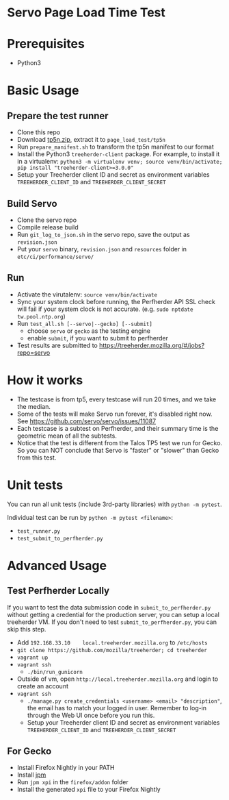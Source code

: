Servo Page Load Time Test
==============

# Prerequisites

* Python3

# Basic Usage

## Prepare the test runner

* Clone this repo
* Download [tp5n.zip](http://people.mozilla.org/~jmaher/taloszips/zips/tp5n.zip), extract it to `page_load_test/tp5n`
* Run `prepare_manifest.sh` to transform the tp5n manifest to our format
* Install the Python3 `treeherder-client` package. For example, to install it in a virtualenv: `python3 -m virtualenv venv; source venv/bin/activate; pip install "treeherder-client>=3.0.0"`
* Setup your Treeherder client ID and secret as environment variables `TREEHERDER_CLIENT_ID` and `TREEHERDER_CLIENT_SECRET`

## Build Servo
* Clone the servo repo
* Compile release build
* Run `git_log_to_json.sh` in the servo repo, save the output as `revision.json`
* Put your `servo` binary, `revision.json` and `resources` folder in `etc/ci/performance/servo/`

## Run
* Activate the virutalenv: `source venv/bin/activate`
* Sync your system clock before running, the Perfherder API SSL check will fail if your system clock is not accurate. (e.g. `sudo nptdate tw.pool.ntp.org`)
* Run `test_all.sh [--servo|--gecko] [--submit]`
    - choose `servo` or `gecko` as the testing engine
    - enable `submit`, if you want to submit to perfherder
* Test results are submitted to https://treeherder.mozilla.org/#/jobs?repo=servo

# How it works

* The testcase is from tp5, every testcase will run 20 times, and we take the median.
* Some of the tests will make Servo run forever, it's disabled right now. See https://github.com/servo/servo/issues/11087
* Each testcase is a subtest on Perfherder, and their summary time is the geometric mean of all the subtests.
* Notice that the test is different from the Talos TP5 test we run for Gecko. So you can NOT conclude that Servo is "faster" or "slower" than Gecko from this test.

# Unit tests

You can run all unit tests (include 3rd-party libraries) with `python -m pytest`.

Individual test can be run by `python -m pytest <filename>`:

* `test_runner.py`
* `test_submit_to_perfherder.py`

# Advanced Usage

## Test Perfherder Locally

If you want to test the data submission code in `submit_to_perfherder.py` without getting a credential for the production server, you can setup a local treeherder VM. If you don't need to test `submit_to_perfherder.py`, you can skip this step.

* Add `192.168.33.10    local.treeherder.mozilla.org` to `/etc/hosts`
* `git clone https://github.com/mozilla/treeherder; cd treeherder`
* `vagrant up`
* `vagrant ssh`
  * `./bin/run_gunicorn`
* Outside of vm, open `http://local.treeherder.mozilla.org` and login to create an account
* `vagrant ssh`
  * `./manage.py create_credentials <username> <email> "description"`, the email has to match your logged in user. Remember to log-in through the Web UI once before you run this.
  * Setup your Treeherder client ID and secret as environment variables `TREEHERDER_CLIENT_ID` and `TREEHERDER_CLIENT_SECRET`

## For Gecko

* Install Firefox Nightly in your PATH
* Install [jpm](https://developer.mozilla.org/en-US/Add-ons/SDK/Tools/jpm#Installation)
* Run `jpm xpi` in the `firefox/addon` folder
* Install the generated `xpi` file to your Firefox Nightly

